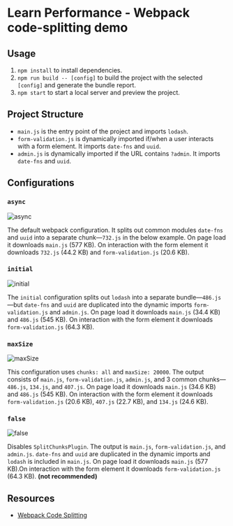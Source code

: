 # Learn Performance - Webpack code-splitting demo

## Usage

1. `npm install` to install dependencies.
2. `npm run build -- [config]` to build the project with the selected `[config]` and generate the bundle report.
3. `npm start` to start a local server and preview the project.

## Project Structure

- `main.js` is the entry point of the project and imports `lodash`.
- `form-validation.js` is dynamically imported if/when a user interacts with a form element. It imports `date-fns` and `uuid`.
- `admin.js` is dynamically imported if the URL contains `?admin`. It imports `date-fns` and `uuid`.

## Configurations

### `async`

![async](https://github.com/kevinfarrugia/learn-performance-webpack-code-splitting/assets/8075326/732edd46-b5cc-4dcf-9658-f57b03327ea7)

The default webpack configuration. It splits out common modules `date-fns` and `uuid` into a separate chunk—`732.js` in the below example. On page load it downloads `main.js` (577 KB). On interaction with the form element it downloads `732.js` (44.2 KB) and `form-validation.js` (20.6 KB).

### `initial`

![initial](https://github.com/kevinfarrugia/learn-performance-webpack-code-splitting/assets/8075326/634c9800-fbf4-43b6-8971-6fda1c8ede72)

The `initial` configuration splits out `lodash` into a separate bundle—`486.js`—but `date-fns` and `uuid` are duplicated into the dynamic imports `form-validation.js` and `admin.js`. On page load it downloads `main.js` (34.4 KB) and `486.js` (545 KB). On interaction with the form element it downloads `form-validation.js` (64.3 KB).

### `maxSize`

![maxSize](https://github.com/kevinfarrugia/learn-performance-webpack-code-splitting/assets/8075326/27a7e34c-ad17-4623-921c-eaab6fb2751a)

This configuration uses `chunks: all` and `maxSize: 20000`. The output consists of `main.js`, `form-validation.js`, `admin.js`, and 3 common chunks—`486.js`, `134.js`, and `407.js`. On page load it downloads `main.js` (34.6 KB) and `486.js` (545 KB). On interaction with the form element it downloads `form-validation.js` (20.6 KB), `407.js` (22.7 KB), and `134.js` (24.6 KB).

### `false`

![false](https://github.com/kevinfarrugia/learn-performance-webpack-code-splitting/assets/8075326/8e1e9ba1-9aaa-49ba-9383-48557bd3c206)

Disables `SplitChunksPlugin`. The output is `main.js`, `form-validation.js`, and `admin.js`. `date-fns` and `uuid` are duplicated in the dynamic imports and `lodash` is included in `main.js`. On page load it downloads `main.js` (577 KB).On interaction with the form element it downloads `form-validation.js` (64.3 KB). **(not recommended)**

## Resources

- [Webpack Code Splitting](https://webpack.js.org/guides/code-splitting/)
